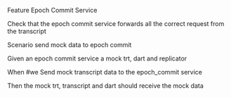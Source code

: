 Feature Epoch Commit Service

Check that the epoch commit service forwards all the correct request from the transcript

Scenario send mock data to epoch commit

Given an epoch commit service a mock trt, dart and replicator

When #we Send mock transcript data to the epoch_commit service

Then the mock trt, transcript and dart should receive the mock data
